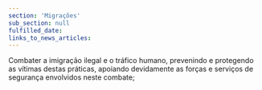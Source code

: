```yaml
---
section: 'Migrações'
sub_section: null
fulfilled_date:
links_to_news_articles:
---
```


Combater a imigração ilegal e o tráfico humano, prevenindo e protegendo as vítimas destas práticas, apoiando devidamente as forças e serviços de segurança envolvidos neste combate;